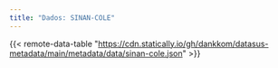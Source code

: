 ```yaml
---
title: "Dados: SINAN-COLE"
---
```


{{< remote-data-table "https://cdn.statically.io/gh/dankkom/datasus-metadata/main/metadata/data/sinan-cole.json" >}}
